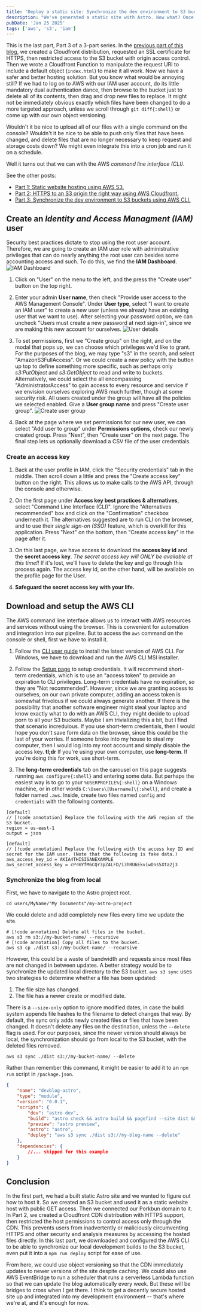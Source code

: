 ```yaml
---
title: 'Deploy a static site: Synchronize the dev environment to S3 buckets using AWS CLI [Part 3]'
description: "We've generated a static site with Astro. Now what? Once we have HTTPS and a CDN set up, we want an easy way to update the site, right from the console."
pubDate: 'Jan 25 2025'
tags: ['aws', 's3', 'iam']
---
```

This is the last part, Part 3 of a 3-part series. In the [previous part of this blog](/2025-01-21-aws-deploy-a-static-site-with-https-part-2/), we created a Cloudfront distribution, requested an SSL certificate for HTTPS, then restricted access to the S3 bucket with origin access control. Then we wrote a Cloudfront Function to manipulate the request URI to include a default object (`index.html`) to make it all work. Now we have a safer and better hosting solution. But you know what would be annoying still? If we had to log on to AWS with our IAM user account, do its little mandatory dual authentication dance, then browse to the bucket just to delete all of its contents, then drag and drop new files to replace. It might not be immediately obvious exactly which files have been changed to do a more targeted approach, unless we scroll through `git diff{:shell}` or come up with our own object versioning.

Wouldn't it be nice to upload all of our files with a single command on the console? Wouldn't it be nice to be able to push only files that have been changed, and delete files that are no longer necessary to keep request and storage costs down? We might even integrate this into a cron job and run it on a schedule.

Well it turns out that we can with the AWS _command line interface (CLI)_.

See the other posts:
- [Part 1: Static website hosting using AWS S3.](/2025-01-18-aws-deploy-a-static-site-with-https-part-1/)
- [Part 2: HTTPS to an S3 origin the right way using AWS Cloudfront.](/2025-01-21-aws-deploy-a-static-site-with-https-part-2/)
- [Part 3: Synchronize the dev environment to S3 buckets using AWS CLI.](/2025-01-25-aws-deploy-a-static-site-with-https-part-3/)

## Create an _Identity and Access Managment (IAM)_ user
Security best practices dictate to stop using the root user account. Therefore, we are going to create an IAM user role with administrative privileges that can do nearly anything the root user can besides some accounting access and such. To do this, we find the **IAM Dashboard**.
![IAM Dashboard](./iam-dashboard.png)

1. Click on "User" on the menu to the left, and the press the "Create user" button on the top right.

2. Enter your admin **User name**, then check "Provide user access to the AWS Management Console". Under **User type**, select "I want to create an IAM user" to create a new user (unless we already have an existing user that we want to use). After selecting your password option, we can uncheck "Users must create a new password at next sign-in", since we are making this new account for ourselves.
![User details](./user-details.png)

3. To set permissions, first we "Create group" on the right, and on the modal that pops up, we can choose which privileges we'd like to grant. For the purposes of the blog, we may type "s3" in the search, and select "AmazonS3FullAccess". Or we could create a new policy with the button up top to define something more specific, such as perhaps only _s3:PutObject_ and _s3:GetObject_ to read and write to buckets. Alternatively, we could select the all encompassing "AdministratorAccess" to gain access to every resource and service if we envision ourselves exploring AWS much further, though at some security risk. All users created under the group will have all the policies we selected enabled. Give a **User group name** and press "Create user group".
![Create user group](./user-group.png)

4. Back at the page where we set permissions for our new user, we can select "Add user to group" under **Permissions options**, check our newly created group. Press "Next", then "Create user" on the next page. The final step lets us optionally download a CSV file of the user credentials.

### Create an access key

1. Back at the user profile in IAM, click the "Security credentials" tab in the middle. Then scroll down a little and press the "Create access key" button on the right. This allows us to make calls to the AWS API, through the console and otherwise.

2. On the first page under **Access key best practices & alternatives**, select "Command Line Interface (CLI)". Ignore the "Alternatives recommended" box and click on the "Confirmation" checkbox underneath it. The alternatives suggested are to run CLI on the browser, and to use their _single sign-on (SSO)_ feature, which is overkill for this application. Press "Next" on the bottom, then "Create access key" in the page after it.

3. On this last page, we have access to download the **access key id** and the **secret access key**. _The secret access key will ONLY be available at this time!!_ If it's lost, we'll have to delete the key and go through this process again. The access key id, on the other hand, will be available on the profile page for the User.

4. **Safeguard the secret access key with your life.** 

## Download and setup the AWS CLI
The AWS command line interface allows us to interact with AWS resources and services without using the browser. This is convenient for automation and integration into our pipeline. But to access the `aws` command on the console or shell, first we have to install it.

1. Follow the [CLI user guide](https://docs.aws.amazon.com/cli/latest/userguide/getting-started-install.html) to install the latest version of AWS CLI. For Windows, we have to download and run the AWS CLI MSI installer.

2. Follow the [Setup page](https://docs.aws.amazon.com/cli/latest/userguide/getting-started-quickstart.html) to setup credentials. It will recommend short-term credentials, which is to use an "access token" to provide an expiration to CLI privileges. Long-term credentials have no expiration, so they are "Not recommended". However, since we are granting access to ourselves, on our own private computer, adding an access token is somewhat frivolous if we could always generate another. If there is the possibility that another software engineer might steal your laptop and know exactly what to do with an AWS CLI, they might decide to upload porn to all your S3 buckets. Maybe I am trivializing this a bit, but I find that scenario incredulous. If you use short-term credentials, then I would hope you don't save form data on the browser, since this could be the last of your worries. If someone broke into my house to steal my computer, then I would log into my root account and simply disable the access key. **tl;dr** If you're using your own computer, use **long-term**. If you're doing this for work, use short-term.

3. The **long-term credentials** tab on the carousel on this page suggests running `aws configure{:shell}` and entering some data. But perhaps the easiest way is to go to your `%USERPROFILE%{:shell}` on a Windows machine, or in other words `C:\Users\[Username]\{:shell}`, and create a folder named `.aws`. Inside, create two files named `config` and `credentials` with the following contents.

```plaintext title=C:\Users\MyName\\.aws\config; directory-separator=\
[default]
// [!code annotation] Replace the following with the AWS region of the S3 bucket.
region = us-east-1
output = json
```
```plaintext title=C:\Users\MyName\\.aws\credentials; directory-separator=\
[default]
// [!code annotation] Replace the following with the access key ID and secret for the IAM user. (Note that the following is fake data.)
aws_access_key_id = AKIA4THISISANEXAMPLE
aws_secret_access_key = cPrmYfM6CQr3pZ4LFD/i3hRU6EkviwOns5Xta2j3
```
### Synchronize the blog from local

First, we have to navigate to the Astro project root.
```shell
cd users/MyName/"My Documents"/my-astro-project
```

We could delete and add completely new files every time we update the site.
```shell
# [!code annotation] Delete all files in the bucket.
aws s3 rm s3://my-bucket-name/ --recursive
# [!code annotation] Copy all files to the bucket.
aws s3 cp ./dist s3://my-bucket-name/ --recursive
```

However, this could be a waste of bandwidth and requests since most files are not changed in between updates. A better strategy would be to synchronize the updated local directory to the S3 bucket. `aws s3 sync` uses two strategies to determine whether a file has been updated:
1. The file size has changed.
2. The file has a newer create or modified date.

There is a `--size-only` option to ignore modified dates, in case the build system appends file hashes to the filename to detect changes that way. By default, the sync only adds newly created files or files that have been changed. It doesn't delete any files on the destination, unless the `--delete` flag is used. For our purposes, since the newer version should always be local, the synchronization should go from local to the S3 bucket, with the deleted files removed.
```shell
aws s3 sync ./dist s3://my-bucket-name/ --delete
```

Rather than remember this command, it might be easier to add it to an `npm run` script in `/package.json`.
```json title=/package.json; tab-size=2; highlight=[10]
{
    "name": "devblog-astro",
    "type": "module",
    "version": "0.0.1",
    "scripts": {
        "dev": "astro dev",
        "build": "astro check && astro build && pagefind --site dist && cp -r dist/pagefind public/",
        "preview": "astro preview",
        "astro": "astro",
        "deploy": "aws s3 sync ./dist s3://my-blog-name --delete"
    },
    "dependencies": {
        //... skipped for this example
    }
}
```

## Conclusion

In the first part, we had a built static Astro site and we wanted to figure out how to host it. So we created an S3 bucket and used it as a static website host with public GET access. Then we connected our Porkbun domain to it. In Part 2, we created a Cloudfront CDN distribution with HTTPS support, then restricted the host permissions to control access only through the CDN. This prevents users from inadvertently or maliciously circumventing HTTPS and other security and analysis measures by accessing the hosted files directly. In this last part, we downloaded and configured the AWS CLI to be able to synchronize our local development builds to the S3 bucket, even put it into a `npm run deploy` script for ease of use.

From here, we could use object versioning so that the CDN immediately updates to newer versions of the site despite caching. We could also use AWS EventBridge to run a scheduler that runs a serverless Lambda function so that we can update the blog automatically every week. But these will be bridges to cross when I get there. I think to get a decently secure hosted site up and integrated into my development environment -- that's where we're at, and it's enough for now.